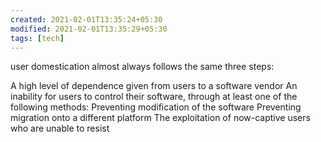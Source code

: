 ```yaml
---
created: 2021-02-01T13:35:24+05:30
modified: 2021-02-01T13:35:29+05:30
tags: [tech]
---
```


user domestication almost always follows the same three steps:

A high level of dependence given from users to a software vendor
An inability for users to control their software, through at least one of the following methods:
Preventing modification of the software
Preventing migration onto a different platform
The exploitation of now-captive users who are unable to resist
